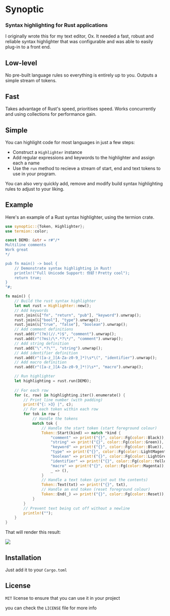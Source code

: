 # Synoptic
### Syntax highlighting for Rust applications

I originally wrote this for my text editor, Ox. It needed a fast, robust and reliable syntax highlighter that was configurable and was able to easily plug-in to a front end.

## Low-level
No pre-built language rules so everything is entirely up to you. Outputs a simple stream of tokens.

## Fast
Takes advantage of Rust's speed, prioritises speed. Works concurrently and using collections for performance gain.

## Simple
You can highlight code for most languages in just a few steps:

- Construct a `Highlighter` instance
- Add regular expressions and keywords to the highlighter and assign each a name
- Use the `run` method to recieve a stream of start, end and text tokens to use in your program.

You can also very quickly add, remove and modify build syntax highlighting rules to adjust to your liking.

## Example

Here's an example of a Rust syntax highlighter, using the termion crate.

```rust
use synoptic::{Token, Highlighter};
use termion::color;

const DEMO: &str = r#"/*
Multiline comments
Work great
*/

pub fn main() -> bool {
	// Demonstrate syntax highlighting in Rust!
	println!("Full Unicode Support: 你好！Pretty cool");
	return true;
}
"#;

fn main() {
	// Build the rust syntax highlighter
    let mut rust = Highlighter::new();
    // Add keywords
    rust.join(&["fn", "return", "pub"], "keyword").unwrap();
    rust.join(&["bool"], "type").unwrap();
    rust.join(&["true", "false"], "boolean").unwrap();
	// Add comment definitions
    rust.add(r"(?m)(//.*)$", "comment").unwrap();
    rust.add(r"(?ms)/\*.*?\*/", "comment").unwrap();
    // Add string definition
    rust.add("\".*?\"", "string").unwrap();
    // Add identifier definition
    rust.add(r"([a-z_][A-Za-z0-9_]*)\s*\(", "identifier").unwrap();
    // Add macro definition
    rust.add(r"([a-z_][A-Za-z0-9_]*!)\s*", "macro").unwrap();

    // Run highlighter
    let highlighting = rust.run(DEMO);
    
    // For each row
    for (c, row) in highlighting.iter().enumerate() {
    	// Print line number (with padding)
        print!("{: >3} |", c);
        // For each token within each row
        for tok in row {
        	// Handle the tokens
            match tok {
            	// Handle the start token (start foreground colour)
                Token::Start(kind) => match *kind {
                    "comment" => print!("{}", color::Fg(color::Black)),
                    "string" => print!("{}", color::Fg(color::Green)),
                    "keyword" => print!("{}", color::Fg(color::Blue)),
                    "type" => print!("{}", color::Fg(color::LightMagenta)),
                    "boolean" => print!("{}", color::Fg(color::LightGreen)),
                    "identifier" => print!("{}", color::Fg(color::Yellow)),
                    "macro" => print!("{}", color::Fg(color::Magenta)),
                    _ => (),
                }
                // Handle a text token (print out the contents)
                Token::Text(txt) => print!("{}", txt),
                // Handle an end token (reset foreground colour)
                Token::End(_) => print!("{}", color::Fg(color::Reset)),
            }
        }
        // Prevent text being cut off without a newline
        println!("");
    }
}
```

That will render this result:

![](https://i.postimg.cc/1t32c35k/image.png)

## Installation
Just add it to your `Cargo.toml`

## License
`MIT` license to ensure that you can use it in your project

you can check the `LICENSE` file for more info